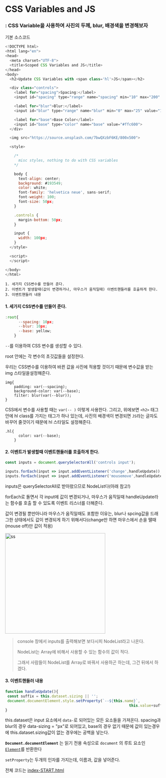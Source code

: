 # CSS Variables and JS

### : CSS Variable을 사용하여 사진의 두께, blur, 배경색을 변경해보자

기본 소스코드

```javascript
<!DOCTYPE html>
<html lang="en">
<head>
  <meta charset="UTF-8">
  <title>Scoped CSS Variables and JS</title>
</head>
<body>
  <h2>Update CSS Variables with <span class='hl'>JS</span></h2>

  <div class="controls">
    <label for="spacing">Spacing:</label>
    <input id="spacing" type="range" name="spacing" min="10" max="200" value="10" data-sizing="px">

    <label for="blur">Blur:</label>
    <input id="blur" type="range" name="blur" min="0" max="25" value="10" data-sizing="px">

    <label for="base">Base Color</label>
    <input id="base" type="color" name="base" value="#ffc600">
  </div>

  <img src="https://source.unsplash.com/7bwQXzbF6KE/800x500">

  <style>

    /*
      misc styles, nothing to do with CSS variables
    */

    body {
      text-align: center;
      background: #193549;
      color: white;
      font-family: 'helvetica neue', sans-serif;
      font-weight: 100;
      font-size: 50px;
    }

    .controls {
      margin-bottom: 50px;
    }

    input {
      width: 100px;
    }
  </style>

  <script>
  </script>

</body>
</html>
```



```
1. 세가지 CSS변수를 만들어 준다.
2. 이벤트가 발생할때(값이 변경하거나, 마우스가 움직일때) 이벤트핸들러를 호출하게 한다.
3. 이벤트핸들러 내용
```



#### 1. 세가지 CSS변수를 만들어 준다.

```javascript
:root{
      --spacing: 10px;
      --blur: 10px;
      --base: yellow;
    }
```

`--`를 이용하여 CSS 변수를 생성할 수 있다.

root 안에는 각 변수의 초깃값들을 설정한다.

우리는 CSS변수를 이용하여 바뀐 값을 사진에 적용할 것이기 때문에 변수값을 받는 img 스타일을설정해준다.

```
img{
    padding: var(--spacing);
    background-color: var(--base);
    filter: blur(var(--blur));
}
```
CSS에서 변수를 사용할 때는 `var(-- )` 이렇게 사용한다.
그리고, 위에보면 `<h2>` 태그안에 hl class를 가지는 <span>태그가 하나 있는데, 사진의 배경색이 변경되면 `JS`라는 글자도 바꾸어 줄것이기 때문에 hl 스타일도 설정해준다.

```
.hl{
      color: var(--base);
    }
```

#### 2. 이벤트가 발생할때 이벤트핸들러를 호출하게 한다.

```javascript
const inputs = document.querySelectorAll('controls input');

inputs.forEach(input => input.addEventListener('change',handleUpdate));
inputs.forEach(input => input.addEventListener('mousemove',handleUpdate));
```

inputs은 querySelectorAll로 받아왔으므로 NodeList다(아래 참고!) 

forEach로 돌면서 각 input에 값이 변경되거나, 마우스가 움직일때 handleUpdate라는 함수를 호출 할 수 있도록 이벤트 리스너를 더해준다.

값이 변경될 뿐만아니라 마우스가 움직일때도 포함한 이유는, blur나 spcing값을 드래그한 상태에서도 값이 변경되게 하기 위해서다(change만 하면 마우스에서 손을 땔때(mouse off)만 값이 적용)

<img width="324" alt="ss" src="https://user-images.githubusercontent.com/30755941/77070609-e0741d00-6a2d-11ea-8fa0-d0132efff107.png">

> console 창에서 inputs를 출력해보면 보다시피 NodeList라고 나온다.
>
> NodeList는 Array에 비해서 사용할 수 있는 함수의 값이 적다. 
>
> 그래서 사람들이 NodeList를 Array로 바꿔서 사용하곤 하는데, 그건 뒤에서 하겠다.



#### 3. 이벤트핸들러 내용

```javascript
function handleUpdate(){
 const suffix = this.dataset.sizing || '';
 document.documentElement.style.setProperty(`--${this.name}`,
                                            			this.value+suffix);
}
```

this.dataset은 input 요소에서 `data-`로 되어있는 모든 요소들을 가져온다. spacing과 blur의 경우 data-sizing = "px"로 되어있고, base의 경우 없기 때문에 값이 있는경우에 this.dataset.sizing값이 없는 경우에는 공백을 넣는다. 

**`Document.documentElement`** 는 읽기 전용 속성으로 `document` 의 루트 요소인 [`Element`](https://developer.mozilla.org/en-US/docs/DOM/element)를 반환한다

`setProperty`는 두개의 인자를 가지는데, 이름과, 값을 넣어준다.



전체 코드는 [index-START.html](https://github.com/jingnee/JavaScript30/blob/master/03_CSS%20Variables/index-START.html)
